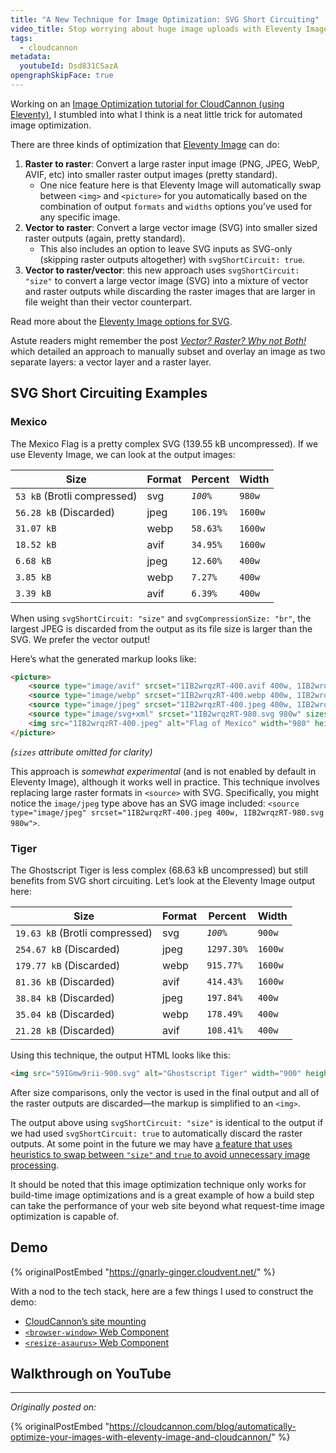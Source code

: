 ```yaml
---
title: "A New Technique for Image Optimization: SVG Short Circuiting"
video_title: Stop worrying about huge image uploads with Eleventy Image and CloudCannon CMS
tags:
  - cloudcannon
metadata:
  youtubeId: Dsd831CSazA
opengraphSkipFace: true
---
```

Working on an [Image Optimization tutorial for CloudCannon (using Eleventy)](https://cloudcannon.com/blog/automatically-optimize-your-images-with-eleventy-image-and-cloudcannon/), I stumbled into what I think is a neat little trick for automated image optimization.

There are three kinds of optimization that [Eleventy Image](https://www.11ty.dev/docs/plugins/image/) can do:

1. **Raster to raster**: Convert a large raster input image (PNG, JPEG, WebP, AVIF, etc) into smaller raster output images (pretty standard).
	* One nice feature here is that Eleventy Image will automatically swap between `<img>` and `<picture>` for you automatically based on the combination of output `formats` and `widths` options you’ve used for any specific image.
2. **Vector to raster**: Convert a large vector image (SVG) into smaller sized raster outputs (again, pretty standard).
	* This also includes an option to leave SVG inputs as SVG-only (skipping raster outputs altogether) with `svgShortCircuit: true`.
3. **Vector to raster/vector**: this new approach uses `svgShortCircuit: "size"` to convert a large vector image (SVG) into a mixture of vector and raster outputs while discarding the raster images that are larger in file weight than their vector counterpart.

Read more about the [Eleventy Image options for SVG](https://www.11ty.dev/docs/plugins/image/#options-for-svg).

<p data-demo-label="Related Post" class="livedemo">Astute readers might remember the post <a href="/web/vector-raster-split/"><em>Vector? Raster? Why not Both!</em></a> which detailed an approach to manually subset and overlay an image as two separate layers: a vector layer and a raster layer.</p>

## SVG Short Circuiting Examples

### Mexico

The Mexico Flag is a pretty complex SVG (139.55 kB uncompressed). If we use Eleventy Image, we can look at the output images:

<table>
	<thead>
		<tr>
			<th>Size</th>
			<th>Format</th>
			<th>Percent</th>
			<th>Width</th>
		</tr>
	</thead>
	<tbody>
		<tr class="yes">
			<td><code>53 kB</code> (Brotli compressed)</td>
			<td>svg</td>
			<td>
				<code><em>100%</em></code>
			</td>
			<td><code>980w</code></td>
		</tr>
		<tr class="no">
			<td><code>56.28 kB</code> (Discarded)</td>
			<td>jpeg</td>
			<td><code>106.19%</code></td>
			<td><code>1600w</code></td>
		</tr>
		<tr>
			<td><code>31.07 kB</code></td>
			<td>webp</td>
			<td><code>58.63%</code></td>
			<td><code>1600w</code></td>
		</tr>
		<tr>
			<td><code>18.52 kB</code></td>
			<td>avif</td>
			<td><code>34.95%</code></td>
			<td><code>1600w</code></td>
		</tr>
		<tr>
			<td><code>6.68 kB</code></td>
			<td>jpeg</td>
			<td><code>12.60%</code></td>
			<td><code>400w</code></td>
		</tr>
		<tr>
			<td><code>3.85 kB</code></td>
			<td>webp</td>
			<td><code>7.27%</code></td>
			<td><code>400w</code></td>
		</tr>
		<tr>
			<td><code>3.39 kB</code></td>
			<td>avif</td>
			<td><code>6.39%</code></td>
			<td><code>400w</code></td>
		</tr>
	</tbody>
</table>

When using `svgShortCircuit: "size"` and `svgCompressionSize: "br"`, the largest JPEG is discarded from the output as its file size is larger than the SVG. We prefer the vector output!

Here’s what the generated markup looks like:

```html
<picture>
	<source type="image/avif" srcset="1IB2wrqzRT-400.avif 400w, 1IB2wrqzRT-1600.avif 1600w" sizes="…">
	<source type="image/webp" srcset="1IB2wrqzRT-400.webp 400w, 1IB2wrqzRT-1600.webp 1600w" sizes="…">
	<source type="image/jpeg" srcset="1IB2wrqzRT-400.jpeg 400w, 1IB2wrqzRT-980.svg 980w" sizes="…">
	<source type="image/svg+xml" srcset="1IB2wrqzRT-980.svg 980w" sizes="…">
	<img src="1IB2wrqzRT-400.jpeg" alt="Flag of Mexico" width="980" height="560" loading="eager" decoding="async">
</picture>
```

_(`sizes` attribute omitted for clarity)_

This approach is _somewhat experimental_ (and is not enabled by default in Eleventy Image), although it works well in practice. This technique involves replacing large raster formats in `<source>` with SVG. Specifically, you might notice the `image/jpeg` type above has an SVG image included: `<source type="image/jpeg" srcset="1IB2wrqzRT-400.jpeg 400w, 1IB2wrqzRT-980.svg 980w">`.

### Tiger

The Ghostscript Tiger is less complex (68.63 kB uncompressed) but still benefits from SVG short circuiting. Let’s look at the Eleventy Image output here:

<table>
	<thead>
		<tr>
			<th>Size</th>
			<th>Format</th>
			<th>Percent</th>
			<th>Width</th>
		</tr>
	</thead>
	<tbody>
		<tr class="yes">
			<td><code>19.63 kB</code> (Brotli compressed)</td>
			<td>svg</td>
			<td>
				<code><em>100%</em></code>
			</td>
			<td><code>900w</code></td>
		</tr>
		<tr class="no">
			<td><code>254.67 kB</code> (Discarded)</td>
			<td>jpeg</td>
			<td><code>1297.30%</code></td>
			<td><code>1600w</code></td>
		</tr>
		<tr class="no">
			<td><code>179.77 kB</code> (Discarded)</td>
			<td>webp</td>
			<td><code>915.77%</code></td>
			<td><code>1600w</code></td>
		</tr>
		<tr class="no">
			<td><code>81.36 kB</code> (Discarded)</td>
			<td>avif</td>
			<td><code>414.43%</code></td>
			<td><code>1600w</code></td>
		</tr>
		<tr class="no">
			<td><code>38.84 kB</code> (Discarded)</td>
			<td>jpeg</td>
			<td><code>197.84%</code></td>
			<td><code>400w</code></td>
		</tr>
		<tr class="no">
			<td><code>35.04 kB</code> (Discarded)</td>
			<td>webp</td>
			<td><code>178.49%</code></td>
			<td><code>400w</code></td>
		</tr>
		<tr class="no">
			<td><code>21.28 kB</code> (Discarded)</td>
			<td>avif</td>
			<td><code>108.41%</code></td>
			<td><code>400w</code></td>
		</tr>
	</tbody>
</table>

Using this technique, the output HTML looks like this:

```html
<img src="59IGmw9rii-900.svg" alt="Ghostscript Tiger" width="900" height="900" loading="eager" decoding="async">
```

After size comparisons, only the vector is used in the final output and all of the raster outputs are discarded—the markup is simplified to an `<img>`.

The output above using `svgShortCircuit: "size"` is identical to the output if we had used `svgShortCircuit: true` to automatically discard the raster outputs. At some point in the future we may have [a feature that uses heuristics to swap between `"size"` and `true` to avoid unnecessary image processing](https://github.com/11ty/eleventy-img/issues/199).

It should be noted that this image optimization technique only works for build-time image optimizations and is a great example of how a build step can take the performance of your web site beyond what request-time image optimization is capable of.

## Demo

{% originalPostEmbed "https://gnarly-ginger.cloudvent.net/" %}

With a nod to the tech stack, here are a few things I used to construct the demo:

* [CloudCannon’s site mounting](/web/site-mounting/)
* [`<browser-window>` Web Component](/web/browser-window/)
* [`<resize-asaurus>` Web Component](/web/resizeasaurus/)

## Walkthrough on YouTube

<div><youtube-lite-player @slug="{{ metadata.youtubeId }}" @label="{{ video_title }}"></youtube-lite-player></div>

---

_Originally posted on:_

{% originalPostEmbed "https://cloudcannon.com/blog/automatically-optimize-your-images-with-eleventy-image-and-cloudcannon/" %}